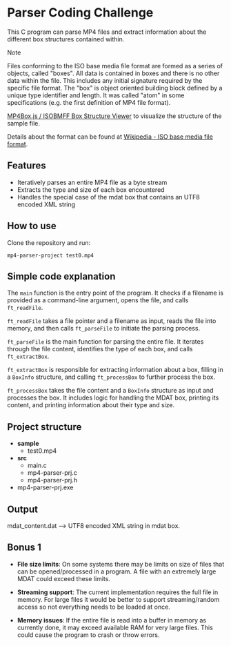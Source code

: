 # Parser Coding Challenge

This C program can parse MP4 files and extract information about the different box structures contained within.

> [!NOTE]
> 
> Files conforming to the ISO base media file format are formed as a series of objects, called "boxes".
All data is contained in boxes and there is no other data within the file. This includes any initial
signature required by the specific file format. The "box" is object oriented building block defined by a
unique type identifier and length. It was called "atom" in some specifications (e.g. the first definition of
MP4 file format).
> 
> [MP4Box.js / ISOBMFF Box Structure Viewer](https://gpac.github.io/mp4box.js/test/filereader.html) to visualize the structure of the sample file.
> 
> Details about the format can be found at [Wikipedia - ISO base media file format](https://en.wikipedia.org/wiki/ISO_base_media_file_format).

## Features
- Iteratively parses an entire MP4 file as a byte stream
- Extracts the type and size of each box encountered
- Handles the special case of the mdat box that contains an UTF8 encoded XML string

## How to use

Clone the repository and run:

`mp4-parser-project test0.mp4`

## Simple code explanation

The `main` function is the entry point of the program. It checks if a filename is provided as a command-line argument, opens the file, and calls `ft_readFile`.

`ft_readFile` takes a file pointer and a filename as input, reads the file into memory, and then calls `ft_parseFile` to initiate the parsing process.

 `ft_parseFile` is the main function for parsing the entire file. It iterates through the file content, identifies the type of each box, and calls `ft_extractBox`.
 
 `ft_extractBox` is responsible for extracting information about a box, filling in a `BoxInfo` structure, and calling `ft_processBox` to further process the box.
 
 `ft_processBox` takes the file content and a `BoxInfo` structure as input and processes the box. It includes logic for handling the MDAT box, printing its content, and printing information about their type and size.
 
## Project structure
- **sample**
  - test0.mp4
- **src**
  - main.c
  - mp4-parser-prj.c
  - mp4-parser-prj.h
- mp4-parser-prj.exe
## Output 
mdat_content.dat --> UTF8 encoded XML string in mdat box.

## Bonus 1

- **File size limits**: On some systems there may be limits on size of files that can be opened/processed in a program. A file with an extremely large MDAT could exceed these limits.

- **Streaming support**: The current implementation requires the full file in memory. For large files it would be better to support streaming/random access so not everything needs to be loaded at once.

- **Memory issues**: If the entire file is read into a buffer in memory as currently done, it may exceed available RAM for very large files. This could cause the program to crash or throw errors.